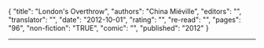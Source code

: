 {
"title": "London's Overthrow",
"authors": "China Miéville",
"editors": "",
"translator": "",
"date": "2012-10-01",
"rating": "",
"re-read": "",
"pages": "96",
"non-fiction": "TRUE",
"comic": "",
"published": "2012"
}

---
